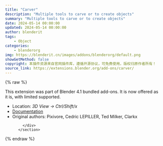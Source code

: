 ```yaml
---
title: "Carver"
description: "Multiple tools to carve or to create objects"
summary: "Multiple tools to carve or to create objects"
date: 2024-05-14 00:00:00
updated: 2024-05-14 00:00:00
author: blenderit
tags: 
    - Object
categories:
    - blenderorg
img: https://blenderit.cn/images/addons/blenderorg/default.png
showGetMethod: false
copyright: 本插件资源来自官网插件库，遵循开源协议，可免费使用，版权归原作者所有！
source_link: https://extensions.blender.org/add-ons/carver/
---
```


{% raw %}
<section id="about" class="mt-3">
            <div class="box style-rich-text">
              <p>This extension was part of Blender 4.1 bundled add-ons.
It is now offered as it is, with limited supported.</p>
<ul>
<li>Location: <em>3D View → Ctrl/Shift/x</em></li>
<li><a rel="nofollow noopener noreferrer external" target="_blank" href="https://docs.blender.org/manual/en/4.1//addons/object/carver.html">Documentation</a></li>
<li>Original authors: Pixivore, Cedric LEPILLER, Ted Milker, Clarkx</li>
</ul>

            </div>
          </section>
<div style="display: none">blenderorg</div>
{% endraw %}
